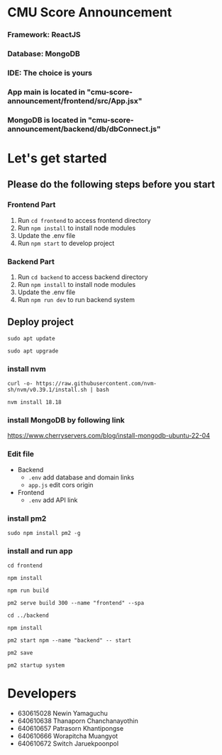 # CMU Score Announcement
### Framework: ReactJS
### Database: MongoDB
### IDE: The choice is yours

### App main is located in "cmu-score-announcement/frontend/src/App.jsx"
### MongoDB is located in "cmu-score-announcement/backend/db/dbConnect.js"

# Let's get started
## Please do the following steps before you start
### Frontend Part
1. Run ``` cd frontend ``` to access frontend directory
2. Run ``` npm install ``` to install node modules
3. Update the .env file
4. Run ``` npm start ``` to develop project
### Backend Part
1. Run ``` cd backend ``` to access backend directory
2. Run ``` npm install ``` to install node modules
3. Update the .env file
4. Run ``` npm run dev ``` to run backend system
## Deploy project
```
sudo apt update
```
```
sudo apt upgrade
```
### install nvm
```
curl -o- https://raw.githubusercontent.com/nvm-sh/nvm/v0.39.1/install.sh | bash
```
```
nvm install 18.18
```
### install MongoDB by following link 
https://www.cherryservers.com/blog/install-mongodb-ubuntu-22-04
### Edit file
- Backend
    - `.env` add database and domain links
    - `app.js` edit cors origin
- Frontend
    - `.env` add API link
### install pm2 
```
sudo npm install pm2 -g
```
### install and run app
```
cd frontend
```
```
npm install
```
```
npm run build
```
```
pm2 serve build 300 --name "frontend" --spa
```
```
cd ../backend
```
```
npm install
```
```
pm2 start npm --name "backend" -- start
```
```
pm2 save
```
```
pm2 startup system
```
# Developers
- 630615028 Newin Yamaguchu
- 640610638 Thanaporn Chanchanayothin
- 640610657 Patrasorn Khantipongse
- 640610666 Worapitcha Muangyot
- 640610672 Switch Jaruekpoonpol
